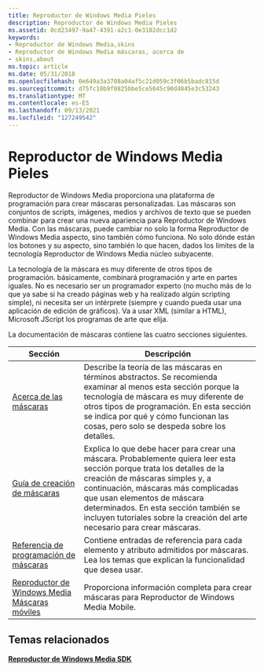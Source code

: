 ```yaml
---
title: Reproductor de Windows Media Pieles
description: Reproductor de Windows Media Pieles
ms.assetid: 0cd23497-9a47-4391-a2c1-0e3102dcc1d2
keywords:
- Reproductor de Windows Media,skins
- Reproductor de Windows Media máscaras, acerca de
- skins,about
ms.topic: article
ms.date: 05/31/2018
ms.openlocfilehash: 0e649a3a3708a04af5c21d059c3f06b5badc815d
ms.sourcegitcommit: d75fc10b9f0825bbe5ce5045c90d4045e3c53243
ms.translationtype: MT
ms.contentlocale: es-ES
ms.lasthandoff: 09/13/2021
ms.locfileid: "127249542"
---
```

# <a name="windows-media-player-skins"></a>Reproductor de Windows Media Pieles

Reproductor de Windows Media proporciona una plataforma de programación para crear máscaras personalizadas. Las máscaras son conjuntos de scripts, imágenes, medios y archivos de texto que se pueden combinar para crear una nueva apariencia para Reproductor de Windows Media. Con las máscaras, puede cambiar no solo la forma Reproductor de Windows Media aspecto, sino también cómo funciona. No solo dónde están los botones y su aspecto, sino también lo que hacen, dados los límites de la tecnología Reproductor de Windows Media núcleo subyacente.

La tecnología de la máscara es muy diferente de otros tipos de programación. básicamente, combinará programación y arte en partes iguales. No es necesario ser un programador experto (no mucho más de lo que ya sabe si ha creado páginas web y ha realizado algún scripting simple), ni necesita ser un intérprete (siempre y cuando pueda usar una aplicación de edición de gráficos). Va a usar XML (similar a HTML), Microsoft JScript los programas de arte que elija.

La documentación de máscaras contiene las cuatro secciones siguientes.



| Sección                                                                    | Descripción                                                                                                                                                                                                                                                                                            |
|----------------------------------------------------------------------------|--------------------------------------------------------------------------------------------------------------------------------------------------------------------------------------------------------------------------------------------------------------------------------------------------------|
| [Acerca de las máscaras](about-skins.md)                                             | Describe la teoría de las máscaras en términos abstractos. Se recomienda examinar al menos esta sección porque la tecnología de máscara es muy diferente de otros tipos de programación. En esta sección se indica por qué y cómo funcionan las cosas, pero solo se despeda sobre los detalles.                                             |
| [Guía de creación de máscaras](skin-creation-guide.md)                             | Explica lo que debe hacer para crear una máscara. Probablemente quiera leer esta sección porque trata los detalles de la creación de máscaras simples y, a continuación, máscaras más complicadas que usan elementos de máscara determinados. En esta sección también se incluyen tutoriales sobre la creación del arte necesario para crear máscaras. |
| [Referencia de programación de máscaras](skin-programming-reference.md)               | Contiene entradas de referencia para cada elemento y atributo admitidos por máscaras. Lea los temas que explican la funcionalidad que desea usar.                                                                                                                                                    |
| [Reproductor de Windows Media Máscaras móviles](windows-media-player-mobile-skins.md) | Proporciona información completa para crear máscaras para Reproductor de Windows Media Mobile.                                                                                                                                                                                                                      |



 

## <a name="related-topics"></a>Temas relacionados

<dl> <dt>

[**Reproductor de Windows Media SDK**](windows-media-player-sdk.md)
</dt> </dl>

 

 





